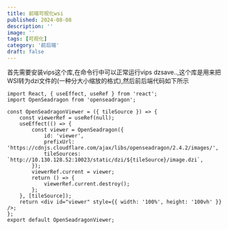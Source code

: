 ```yaml
---
title: 前端可视化wsi
published: 2024-08-08
description: ''
image: ''
tags: [可视化]
category: '前后端'
draft: false 
---
```


首先需要安装vips这个库,在命令行中可以正常运行vips dzsave..,这个库是用来把WSI转为dzi文件的(一种分大小缩放的格式),然后前后端代码如下所示

```react
import React, { useEffect, useRef } from 'react';
import OpenSeadragon from 'openseadragon';

const OpenSeadragonViewer = ({ tileSource }) => {
	const viewerRef = useRef(null);
	useEffect(() => {
		const viewer = OpenSeadragon({
			id: 'viewer',
			prefixUrl: 'https://cdnjs.cloudflare.com/ajax/libs/openseadragon/2.4.2/images/',
			tileSources: `http://10.130.128.52:10023/static/dzi/${tileSource}/image.dzi`,
		});
		viewerRef.current = viewer;
		return () => {
			viewerRef.current.destroy();
		};
	}, [tileSource]);
	return <div id="viewer" style={{ width: '100%', height: '100vh' }} />;
};
export default OpenSeadragonViewer;
```

```python
```

